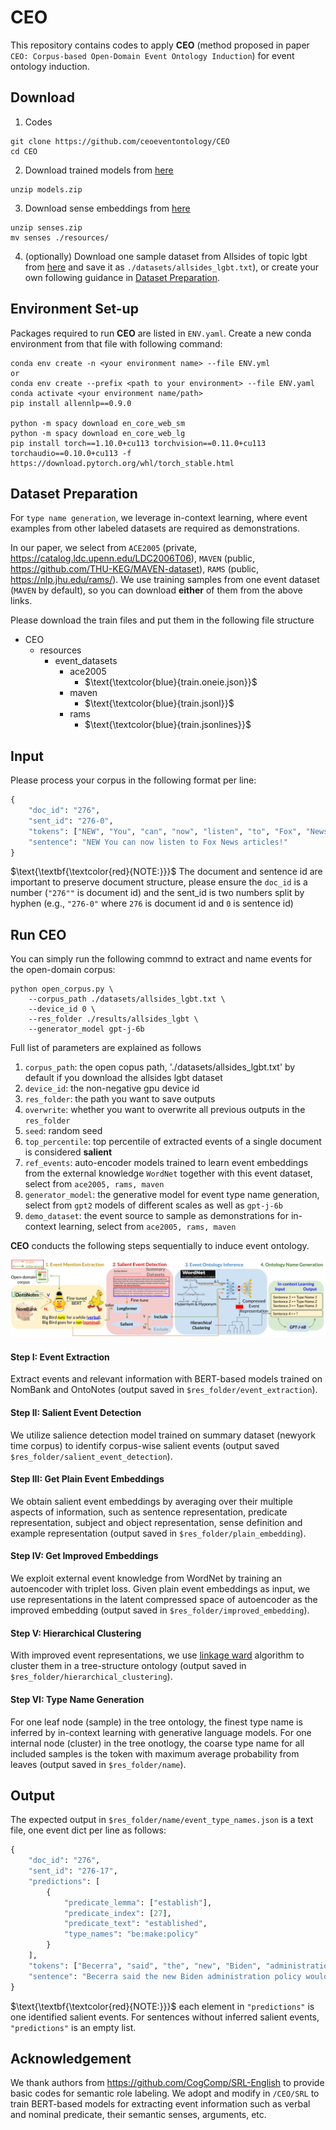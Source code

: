 # CEO
This repository contains codes to apply **CEO** (method proposed in paper ``CEO: Corpus-based Open-Domain Event Ontology Induction``) for event ontology induction.

## Download
1. Codes
~~~~
git clone https://github.com/ceoeventontology/CEO
cd CEO
~~~~
2. Download trained models from [here](https://drive.google.com/file/d/1nHJgj9jhao8VjOEQu1NaUkTKyqWCryj-/view?usp=share_link)
```shell
unzip models.zip
```
3. Download sense embeddings from [here](https://drive.google.com/file/d/13SfS7leKvW7y9yZvDzE5y82xsc6RFy3i/view?usp=share_link) 
```shell
unzip senses.zip
mv senses ./resources/
```
4. (optionally) Download one sample dataset from Allsides of topic lgbt from [here](https://drive.google.com/file/d/1iHvoZz3jA3-EMpe7599m1jGxE9wcXqok/view?usp=share_link) and save it as `./datasets/allsides_lgbt.txt`), or create your own following guidance in [Dataset Preparation](#dataset-preparation).
## Environment Set-up
Packages required to run **CEO** are listed in `ENV.yaml`. Create a new conda environment from that file with following command:
```shell
conda env create -n <your environment name> --file ENV.yml
or
conda env create --prefix <path to your environment> --file ENV.yaml
conda activate <your environment name/path>
pip install allennlp==0.9.0

python -m spacy download en_core_web_sm
python -m spacy download en_core_web_lg
pip install torch==1.10.0+cu113 torchvision==0.11.0+cu113 torchaudio==0.10.0+cu113 -f https://download.pytorch.org/whl/torch_stable.html
```

## Dataset Preparation
For `type name generation`, we leverage in-context learning, where event examples from other labeled datasets are required as demonstrations.

In our paper, we select from `ACE2005` (private, <https://catalog.ldc.upenn.edu/LDC2006T06>), `MAVEN` (public, <https://github.com/THU-KEG/MAVEN-dataset>), `RAMS` (public, <https://nlp.jhu.edu/rams/>). 
We use training samples from one event dataset (`MAVEN` by default), so you can download **either** of them from the above links.

Please download the train files and put them in the following file structure

* CEO
    * resources
        * event_datasets
            * ace2005
                * $\text{\textcolor{blue}{train.oneie.json}}$
            * maven
                * $\text{\textcolor{blue}{train.jsonl}}$
            * rams
                * $\text{\textcolor{blue}{train.jsonlines}}$
## Input
Please process your corpus in the following format per line:
```python
{
    "doc_id": "276", 
    "sent_id": "276-0", 
    "tokens": ["NEW", "You", "can", "now", "listen", "to", "Fox", "News", "articles", "!"], 
    "sentence": "NEW You can now listen to Fox News articles!"
}
```
$\text{\textbf{\textcolor{red}{NOTE:}}}$ The document and sentence id are important to preserve document structure, 
please ensure the `doc_id` is a number (`"276""` is document id) and the sent_id is two numbers split by hyphen (e.g., `"276-0"` where `276` is document id and `0` is sentence id)

## Run CEO
You can simply run the following commnd to extract and name events for the open-domain corpus:
```shell
python open_corpus.py \
    --corpus_path ./datasets/allsides_lgbt.txt \
    --device_id 0 \
    --res_folder ./results/allsides_lgbt \
    --generator_model gpt-j-6b
```
Full list of parameters are explained as follows
1. `corpus_path`: the open copus path, './datasets/allsides_lgbt.txt' by default if you download the allsides lgbt dataset
1. `device_id`: the non-negative gpu device id
1. `res_folder`: the path you want to save outputs
1. `overwrite`: whether you want to overwrite all previous outputs in the `res_folder`
1. `seed`: random seed
1. `top_percentile`: top percentile of extracted events of a single document is considered **salient**
1. `ref_events`: auto-encoder models trained to learn event embeddings from the external knowledge `WordNet` together with this event dataset, select from `ace2005, rams, maven`
1. `generator_model`: the generative model for event type name generation, select from `gpt2` models of different scales as well as `gpt-j-6b`
1. `demo_dataset`: the event source to sample as demonstrations for in-context learning, select from `ace2005, rams, maven`

**CEO** conducts the following steps sequentially to induce event ontology.

![Alt text](./imgs/framework.png)
#### Step I: Event Extraction
Extract events and relevant information with BERT-based models trained on NomBank and OntoNotes (output saved in `$res_folder/event_extraction`).

#### Step II: Salient Event Detection
We utilize salience detection model trained on summary dataset (newyork time corpus) to identify corpus-wise salient events (output saved `$res_folder/salient_event_detection`).

#### Step III: Get Plain Event Embeddings
We obtain salient event embeddings by averaging over their multiple aspects of information, such as sentence representation,
predicate representation, subject and object representation, sense definition and example representation (output saved in `$res_folder/plain_embedding`).

#### Step IV: Get Improved Embeddings
We exploit external event knowledge from WordNet by training an autoencoder with triplet loss. Given plain event embeddings as input, we use representations
in the latent compressed space of autoencoder as the improved embedding (output saved in `$res_folder/improved_embedding`).

#### Step V: Hierarchical Clustering
With improved event representations, we use [linkage ward](https://docs.scipy.org/doc/scipy/reference/generated/scipy.cluster.hierarchy.linkage.html) algorithm to
cluster them in a tree-structure ontology (output saved in `$res_folder/hierarchical_clustering`).

#### Step VI: Type Name Generation
For one leaf node (sample) in the tree ontology, the finest type name is inferred by in-context learning with generative language models.
For one internal node (cluster) in the tree onotlogy, the coarse type name for all included samples is the token with maximum average probability from leaves (output saved in `$res_folder/name`).

## Output
The expected output in `$res_folder/name/event_type_names.json` is a text file, one event dict per line as follows:
```python
{
    "doc_id": "276", 
    "sent_id": "276-17", 
    "predictions": [
        {
            "predicate_lemma": ["establish"], 
            "predicate_index": [27], 
            "predicate_text": "established", 
            "type_names": "be:make:policy"
        }
    ], 
    "tokens": ["Becerra", "said", "the", "new", "Biden", "administration", "policy", "would", "bring", "HHS", "into", "line", "with", "a", "landmark", "Supreme", "Court", "decision", "last", "year", "in", "a", "workplace", "discrimination", "case", ",", "which", "established", "that", "federal", "laws", "against", "sex", "discrimination", "on", "the", "job", "also", "protect", "gay", "and", "transgender", "people", "."], 
    "sentence": "Becerra said the new Biden administration policy would bring HHS into line with a landmark Supreme Court decision last year in a workplace discrimination case, which established that federal laws against sex discrimination on the job also protect gay and transgender people."
}
```
$\text{\textbf{\textcolor{red}{NOTE:}}}$ each element in `"predictions"` is one identified salient events. For sentences without inferred salient events,
`"predictions"` is an empty list.

## Acknowledgement
We thank authors from <https://github.com/CogComp/SRL-English> to provide basic
codes for semantic role labeling. We adopt and modify in `/CEO/SRL` to train BERT-based models
for extracting event information such as  verbal and nominal predicate, their semantic senses, arguments, etc.
